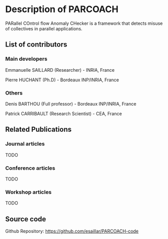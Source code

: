 # Description of PARCOACH

PARallel COntrol flow Anomaly CHecker is a framework that detects misuse of collectives in parallel applications.



## List of contributors

### Main developers

Emmanuelle SAILLARD (Researcher) - INRIA, France

Pierre HUCHANT (Ph.D) - Bordeaux INP/INRIA, France

### Others

Denis BARTHOU (Full professor) - Bordeaux INP/INRIA, France

Patrick CARRIBAULT (Research Scientist) - CEA, France


## Related Publications

### Journal articles
TODO

### Conference articles
TODO

### Workshop articles
TODO


## Source code

Github Repository: https://github.com/esaillar/PARCOACH-code

